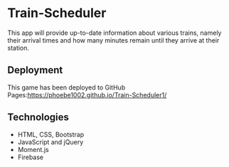# Train-Scheduler
This app will provide up-to-date information about various trains, namely their arrival times and how many minutes remain until they arrive at their station.

## Deployment
This game has been deployed to GitHub Pages:https://phoebe1002.github.io/Train-Scheduler1/

## Technologies
* HTML, CSS, Bootstrap
* JavaScript and jQuery
* Moment.js
* Firebase

